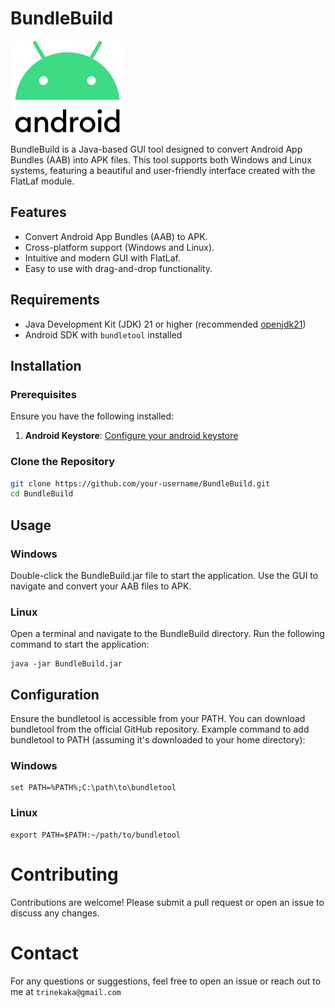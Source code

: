 
# BundleBuild
![Android Icon](https://github.com/theTrine333/BundleBuild/blob/main/src/icons/android.png)

BundleBuild is a Java-based GUI tool designed to convert Android App Bundles (AAB) into APK files. This tool supports both Windows and Linux systems, featuring a beautiful and user-friendly interface created with the FlatLaf module.

## Features

- Convert Android App Bundles (AAB) to APK.
- Cross-platform support (Windows and Linux).
- Intuitive and modern GUI with FlatLaf.
- Easy to use with drag-and-drop functionality.

## Requirements

- Java Development Kit (JDK) 21 or higher (recommended [openjdk21](https://openjdk.org/projects/jdk/21/))
- Android SDK with `bundletool` installed

## Installation

### Prerequisites

Ensure you have the following installed:
1. **Android Keystore**: [Configure your android keystore](https://developer.android.com/privacy-and-security/keystore)

### Clone the Repository

```sh
git clone https://github.com/your-username/BundleBuild.git
cd BundleBuild
```

## Usage
### Windows
  Double-click the BundleBuild.jar file to start the application.
  Use the GUI to navigate and convert your AAB files to APK.

### Linux
  Open a terminal and navigate to the BundleBuild directory.
  Run the following command to start the application:
    
    java -jar BundleBuild.jar

## Configuration
Ensure the bundletool is accessible from your PATH. You can download bundletool from the official GitHub repository.
Example command to add bundletool to PATH (assuming it's downloaded to your home directory):

### Windows
    set PATH=%PATH%;C:\path\to\bundletool

### Linux
    export PATH=$PATH:~/path/to/bundletool

# Contributing

Contributions are welcome! Please submit a pull request or open an issue to discuss any changes.

# Contact

For any questions or suggestions, feel free to open an issue or reach out to me at `trinekaka@gmail.com`
